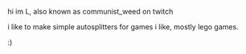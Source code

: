 hi im L, also known as communist_weed on twitch

i like to make simple autosplitters for games i like, mostly lego games.

:)
